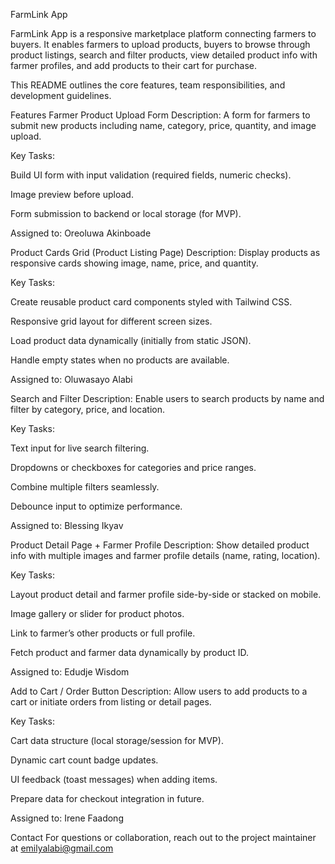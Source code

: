 FarmLink App


FarmLink App is a responsive marketplace platform connecting farmers to buyers. It enables farmers to upload products, buyers to browse through product listings, search and filter products, view detailed product info with farmer profiles, and add products to their cart for purchase.

This README outlines the core features, team responsibilities, and development guidelines.

Features
Farmer Product Upload Form
Description:
A form for farmers to submit new products including name, category, price, quantity, and image upload.

Key Tasks:

Build UI form with input validation (required fields, numeric checks).

Image preview before upload.

Form submission to backend or local storage (for MVP).

Assigned to: Oreoluwa Akinboade 


Product Cards Grid (Product Listing Page)
Description:
Display products as responsive cards showing image, name, price, and quantity.

Key Tasks:

Create reusable product card components styled with Tailwind CSS.

Responsive grid layout for different screen sizes.

Load product data dynamically (initially from static JSON).

Handle empty states when no products are available.

Assigned to: Oluwasayo Alabi


Search and Filter
Description:
Enable users to search products by name and filter by category, price, and location.

Key Tasks:

Text input for live search filtering.

Dropdowns or checkboxes for categories and price ranges.

Combine multiple filters seamlessly.

Debounce input to optimize performance.

Assigned to: Blessing Ikyav


Product Detail Page + Farmer Profile
Description:
Show detailed product info with multiple images and farmer profile details (name, rating, location).

Key Tasks:

Layout product detail and farmer profile side-by-side or stacked on mobile.

Image gallery or slider for product photos.

Link to farmer’s other products or full profile.

Fetch product and farmer data dynamically by product ID.

Assigned to: Edudje Wisdom


Add to Cart / Order Button
Description:
Allow users to add products to a cart or initiate orders from listing or detail pages.

Key Tasks:

Cart data structure (local storage/session for MVP).

Dynamic cart count badge updates.

UI feedback (toast messages) when adding items.

Prepare data for checkout integration in future.

Assigned to: Irene Faadong


Contact
For questions or collaboration, reach out to the project maintainer at emilyalabi@gmail.com



